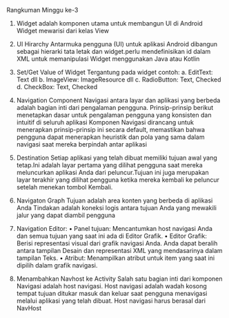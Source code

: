 Rangkuman Minggu ke-3

1.	Widget adalah komponen utama untuk membangun UI di Android Widget mewarisi dari kelas View
2.	UI Hirarchy Antarmuka pengguna (UI) untuk aplikasi Android dibangun sebagai hierarki tata letak dan widget.perlu mendefinisikan id dalam XML untuk memanipulasi Widget menggunakan Java atau Kotlin
3.	Set/Get Value of Widget Tergantung pada widget contoh: a. EditText: Text dll b. ImageView: ImageResource dll c. RadioButton: Text, Checked d. CheckBox: Text, Checked
4.	Navigation Component Navigasi antara layar dan aplikasi yang berbeda adalah bagian inti dari pengalaman pengguna. Prinsip-prinsip berikut menetapkan dasar untuk pengalaman pengguna yang konsisten dan intuitif di seluruh aplikasi Komponen Navigasi dirancang untuk menerapkan prinsip-prinsip ini secara default, memastikan bahwa pengguna dapat menerapkan heuristik dan pola yang sama dalam navigasi saat mereka berpindah antar aplikasi
5.	Destination Setiap aplikasi yang telah dibuat memiliki tujuan awal yang tetap.Ini adalah layar pertama yang dilihat pengguna saat mereka meluncurkan aplikasi Anda dari peluncur.Tujuan ini juga merupakan layar terakhir yang dilihat pengguna ketika mereka kembali ke peluncur setelah menekan tombol Kembali.
6.	Navigaton Graph Tujuan adalah area konten yang berbeda di aplikasi Anda Tindakan adalah koneksi logis antara tujuan Anda yang mewakili jalur yang dapat diambil pengguna
7.	Navigation Editor: 
        •	Panel tujuan: Mencantumkan host navigasi Anda dan semua tujuan yang saat ini ada di Editor Grafik.
        •	Editor Grafik: Berisi representasi visual dari grafik navigasi Anda. Anda dapat beralih antara tampilan Desain dan representasi XML yang mendasarinya dalam tampilan Teks.
        •	Atribut: Menampilkan atribut untuk item yang saat ini dipilih dalam grafik navigasi.

8.	Menambahkan Navhost ke Activity Salah satu bagian inti dari komponen Navigasi adalah host navigasi. Host navigasi adalah wadah kosong tempat tujuan ditukar masuk dan keluar saat pengguna menavigasi melalui aplikasi yang telah dibuat. Host navigasi harus berasal dari NavHost

